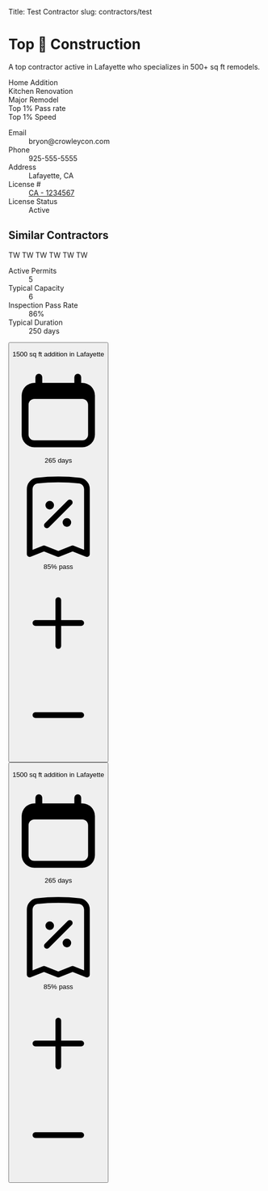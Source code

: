 Title: Test Contractor
slug: contractors/test

<div class="mx-auto max-w-7xl text-base mt-10">
  <div class="md:flex no-wrap mx-2">
    <!-- Left Side -->
    <div class="w-full md:w-3/12 lg:pr-8">
      <!-- Profile Card -->
      <div class="bg-white">
        <h1 class="text-gray-900 font-bold text-3xl leading-8 my-1">Top 🐶 Construction</h1>
        <p class="text-gray-500 hover:text-gray-600 leading-6 mb-4">A top contractor active in Lafayette who specializes in 500+ sq ft remodels.</p>
        <div class="flex flex-wrap gap-2">
          <div class="inline-flex items-center rounded-full bg-gray-100 px-2.5 py-0.5 text-xs  text-gray-800">Home Addition</div>
          <div class="inline-flex items-center rounded-full bg-red-100 px-2.5 py-0.5 text-xs  text-red-800">Kitchen Renovation</div>
          <div class="inline-flex items-center rounded-full bg-yellow-100 px-2.5 py-0.5 text-xs  text-yellow-800">Major Remodel</div>
          <div class="inline-flex items-center rounded-full bg-green-100 px-2.5 py-0.5 text-xs  text-green-800">Top 1% Pass rate</div>
          <div class="inline-flex items-center rounded-full bg-blue-100 px-2.5 py-0.5 text-xs  text-blue-800">Top 1% Speed</div>
        </div>
        <dl class="divide-y divide-gray-200 border-gray-200 mt-5">
          <div class="flex justify-between py-3 text-sm ">
            <dt class="text-gray-500">Email</dt>
            <dd class="whitespace-nowrap text-gray-900">bryon@crowleycon.com</dd>
          </div>
          <div class="flex justify-between py-3 text-sm ">
            <dt class="text-gray-500">Phone</dt>
            <dd class="whitespace-nowrap text-gray-900">925-555-5555</dd>
          </div>
          <div class="flex justify-between py-3 text-sm ">
            <dt class="text-gray-500">Address</dt>
            <dd class="whitespace-nowrap text-gray-900">Lafayette, CA</dd>
          </div>
          <div class="flex justify-between py-3 text-sm ">
            <dt class="text-gray-500">License #</dt>
            <dd class="whitespace-nowrap text-gray-900 hover:font-underline">
              <a href="#" target="_blank">CA - 1234567</a>
            </dd>
          </div>
          <div class="flex justify-between py-3 text-sm ">
            <dt class="text-gray-500">License Status</dt>
            <dd><span class="inline-flex items-center rounded-full bg-green-100 px-2.5 py-0.5 text-xs  text-green-800">Active</span></dd>
          </div>
        </dl>
      </div>
      <div class="bg-white mt-4 lg:mt-10">
        <h2 class="flex items-center space-x-3 font-bold text-gray-900 text-xl leading-8 mb-2">Similar Contractors</h2>
        <div class="grid grid-cols-3 gap-2">
          <span class="inline-flex h-14 w-14 items-center justify-center rounded-full bg-gray-500">
            <span class="text-xl  leading-none text-white">TW</span>
          </span>
          <span class="inline-flex h-14 w-14 items-center justify-center rounded-full bg-gray-500">
            <span class="text-xl  leading-none text-white">TW</span>
          </span>
          <span class="inline-flex h-14 w-14 items-center justify-center rounded-full bg-gray-500">
            <span class="text-xl  leading-none text-white">TW</span>
          </span>
          <span class="inline-flex h-14 w-14 items-center justify-center rounded-full bg-gray-500">
            <span class="text-xl  leading-none text-white">TW</span>
          </span>
          <span class="inline-flex h-14 w-14 items-center justify-center rounded-full bg-gray-500">
            <span class="text-xl  leading-none text-white">TW</span>
          </span>
          <span class="inline-flex h-14 w-14 items-center justify-center rounded-full bg-gray-500">
            <span class="text-xl  leading-none text-white">TW</span>
          </span>
        </div>
      </div>
    </div>
    <!-- Right Side -->
    <div class="w-full md:w-9/12 mx-2">
      <div class="mx-auto max-w-4xl">
        <dl class="my-5">
          <div id="jobChart" class="w-full h-50"></div>
        </dl>
        <dl class="mb-5 grid grid-cols-1 gap-5 sm:grid-cols-4">
          <div class="overflow-hidden rounded-lg bg-slate-50 px-4 py-5 shadow sm:p-6">
            <dt class="truncate text-sm  text-gray-500">Active Permits</dt>
            <dd class="mt-1 text-3xl font-semibold tracking-tight text-gray-900">5</dd>
          </div>
          <div class="overflow-hidden rounded-lg bg-slate-50 px-4 py-5 shadow sm:p-6">
            <dt class="truncate text-sm  text-gray-500">Typical Capacity</dt>
            <dd class="mt-1 text-3xl font-semibold tracking-tight text-gray-900">6</dd>
          </div>
          <div class="overflow-hidden rounded-lg bg-slate-50 px-4 py-5 shadow sm:p-6">
            <dt class="truncate text-sm  text-gray-500">Inspection Pass Rate</dt>
            <dd class="mt-1 text-3xl font-semibold tracking-tight text-gray-900">86%</dd>
          </div>
          <div class="overflow-hidden rounded-lg bg-slate-50 px-4 py-5 shadow sm:p-6">
            <dt class="truncate text-sm  text-gray-500">Typical Duration</dt>
            <dd class="mt-1 text-3xl font-semibold tracking-tight text-gray-900">250 days</dd>
          </div>
        </dl>
      </div>
      <div class="mx-auto max-w-4xl divide-y divide-gray-900/10">
        <dl class="mt-10 space-y-6 divide-y divide-gray-900/10 -mt-2">
          <!-- template -->
          <div x-data="{ open: false }" class="pt-6">
            <dt>
              <button type="button" x-description="Expand/collapse question button" class="flex w-full items-start justify-between text-left text-gray-900" aria-controls="faq-1" @click="open = !open" aria-expanded="false" x-bind:aria-expanded="open.toString()">
                <div>
                  <p class="text-base font-semibold leading-7">1500 sq ft addition in Lafayette</p>
                  <div class="sm:flex mt-2">
                    <p class="flex items-center text-sm text-gray-500">
                      <svg class="mr-1.5 h-5 w-5 flex-shrink-0 text-gray-400" viewBox="0 0 20 20" fill="currentColor" aria-hidden="true">
                        <path fill-rule="evenodd" d="M5.75 2a.75.75 0 01.75.75V4h7V2.75a.75.75 0 011.5 0V4h.25A2.75 2.75 0 0118 6.75v8.5A2.75 2.75 0 0115.25 18H4.75A2.75 2.75 0 012 15.25v-8.5A2.75 2.75 0 014.75 4H5V2.75A.75.75 0 015.75 2zm-1 5.5c-.69 0-1.25.56-1.25 1.25v6.5c0 .69.56 1.25 1.25 1.25h10.5c.69 0 1.25-.56 1.25-1.25v-6.5c0-.69-.56-1.25-1.25-1.25H4.75z" clip-rule="evenodd"></path>
                      </svg>
                      265 days
                    </p>
                    <p class="mt-2 flex items-center text-sm text-gray-500 sm:ml-6 sm:mt-0">
                      <svg xmlns="http://www.w3.org/2000/svg" fill="none" viewBox="0 0 24 24" stroke-width="1.5" stroke="currentColor" class="mr-1.5 h-5 w-5 flex-shrink-0 text-gray-400">
                        <path stroke-linecap="round" stroke-linejoin="round" d="M9 14.25l6-6m4.5-3.493V21.75l-3.75-1.5-3.75 1.5-3.75-1.5-3.75 1.5V4.757c0-1.108.806-2.057 1.907-2.185a48.507 48.507 0 0111.186 0c1.1.128 1.907 1.077 1.907 2.185zM9.75 9h.008v.008H9.75V9zm.375 0a.375.375 0 11-.75 0 .375.375 0 01.75 0zm4.125 4.5h.008v.008h-.008V13.5zm.375 0a.375.375 0 11-.75 0 .375.375 0 01.75 0z" />
                      </svg>
                      85% pass 
                    </p>
                  </div>
                </div>
                <span class="ml-6 flex h-7 items-center">
                  <svg x-description="Icon when question is collapsed." x-state:on="Item expanded" x-state:off="Item collapsed" class="h-6 w-6" :class="{ 'hidden': open }" fill="none" viewBox="0 0 24 24" stroke-width="1.5" stroke="currentColor" aria-hidden="true">
                    <path stroke-linecap="round" stroke-linejoin="round" d="M12 6v12m6-6H6"></path>
                  </svg>
                  <svg x-description="Icon when question is expanded." x-state:on="Item expanded" x-state:off="Item collapsed" class="h-6 w-6 hidden" :class="{ 'hidden': !(open) }" fill="none" viewBox="0 0 24 24" stroke-width="1.5" stroke="currentColor" aria-hidden="true">
                    <path stroke-linecap="round" stroke-linejoin="round" d="M18 12H6"></path>
                  </svg>
                </span>
              </button>
            </dt>
            <dd class="mt-4" id="faq-1" x-show="open" x-transition style="display: none;">
              <div class="flex flex-initial">
                <div id='myDiv'></div>
                <div class="pl-4">
                  <div class="flex flex-wrap gap-2 mb-4">
                    <div class="inline-flex items-center rounded-full bg-gray-100 px-2.5 py-0.5 text-xs  text-gray-800">Home Addition</div>
                    <div class="inline-flex items-center rounded-full bg-red-100 px-2.5 py-0.5 text-xs  text-red-800">Kitchen Renovation</div>
                    <div class="inline-flex items-center rounded-full bg-yellow-100 px-2.5 py-0.5 text-xs  text-yellow-800">Major Remodel</div>
                  </div>
                  <dl class="grid grid-cols-1 gap-x-2 gap-y-4 sm:grid-cols-2">
                    <div class="sm:col-span-1">
                      <dt class="text-sm  text-gray-500">Full address</dt>
                      <dd class="mt-1 text-sm text-gray-900">123 Main St, Lafayette, CA 94549</dd>
                    </div>
                    <div class="sm:col-span-1">
                      <dt class="text-sm  text-gray-500">Square footage</dt>
                      <dd class="mt-1 text-sm text-gray-900">1500</dd>
                    </div>
                    <div class="sm:col-span-1">
                      <dt class="text-sm  text-gray-500">Number of structures</dt>
                      <dd class="mt-1 text-sm text-gray-900">2</dd>
                    </div>
                    <div class="sm:col-span-1">
                      <dt class="text-sm  text-gray-500">Fees</dt>
                      <dd class="mt-1 text-sm text-gray-900">$120,000</dd>
                    </div>
                    <div class="sm:col-span-2">
                      <dt class="text-sm  text-gray-500">About</dt>
                      <dd class="mt-1 text-sm text-gray-900">Fugiat ipsum ipsum deserunt culpa aute sint do nostrud anim incididunt cillum culpa consequat. Excepteur qui ipsum aliquip consequat sint. Sit id mollit nulla mollit nostrud in ea officia proident. Irure nostrud pariatur mollit ad adipisicing reprehenderit deserunt qui eu.</dd>
                    </div>
                  </dl>
                </div>
              </div>
            </dd>
          </div>
          <!-- endtemplate -->
          <div x-data="{ open: false }" class="pt-6">
            <dt>
              <button type="button" x-description="Expand/collapse question button" class="flex w-full items-start justify-between text-left text-gray-900" aria-controls="faq-1" @click="open = !open" aria-expanded="false" x-bind:aria-expanded="open.toString()">
                <div>
                  <p class="text-base font-semibold leading-7">1500 sq ft addition in Lafayette</p>
                  <div class="sm:flex mt-2">
                    <p class="flex items-center text-sm text-gray-500">
                      <svg class="mr-1.5 h-5 w-5 flex-shrink-0 text-gray-400" viewBox="0 0 20 20" fill="currentColor" aria-hidden="true">
                        <path fill-rule="evenodd" d="M5.75 2a.75.75 0 01.75.75V4h7V2.75a.75.75 0 011.5 0V4h.25A2.75 2.75 0 0118 6.75v8.5A2.75 2.75 0 0115.25 18H4.75A2.75 2.75 0 012 15.25v-8.5A2.75 2.75 0 014.75 4H5V2.75A.75.75 0 015.75 2zm-1 5.5c-.69 0-1.25.56-1.25 1.25v6.5c0 .69.56 1.25 1.25 1.25h10.5c.69 0 1.25-.56 1.25-1.25v-6.5c0-.69-.56-1.25-1.25-1.25H4.75z" clip-rule="evenodd"></path>
                      </svg>
                      265 days
                    </p>
                    <p class="mt-2 flex items-center text-sm text-gray-500 sm:ml-6 sm:mt-0">
                      <svg xmlns="http://www.w3.org/2000/svg" fill="none" viewBox="0 0 24 24" stroke-width="1.5" stroke="currentColor" class="mr-1.5 h-5 w-5 flex-shrink-0 text-gray-400">
                        <path stroke-linecap="round" stroke-linejoin="round" d="M9 14.25l6-6m4.5-3.493V21.75l-3.75-1.5-3.75 1.5-3.75-1.5-3.75 1.5V4.757c0-1.108.806-2.057 1.907-2.185a48.507 48.507 0 0111.186 0c1.1.128 1.907 1.077 1.907 2.185zM9.75 9h.008v.008H9.75V9zm.375 0a.375.375 0 11-.75 0 .375.375 0 01.75 0zm4.125 4.5h.008v.008h-.008V13.5zm.375 0a.375.375 0 11-.75 0 .375.375 0 01.75 0z" />
                      </svg>
                      85% pass 
                    </p>
                  </div>
                </div>
                <span class="ml-6 flex h-7 items-center">
                  <svg x-description="Icon when question is collapsed." x-state:on="Item expanded" x-state:off="Item collapsed" class="h-6 w-6" :class="{ 'hidden': open }" fill="none" viewBox="0 0 24 24" stroke-width="1.5" stroke="currentColor" aria-hidden="true">
                    <path stroke-linecap="round" stroke-linejoin="round" d="M12 6v12m6-6H6"></path>
                  </svg>
                  <svg x-description="Icon when question is expanded." x-state:on="Item expanded" x-state:off="Item collapsed" class="h-6 w-6 hidden" :class="{ 'hidden': !(open) }" fill="none" viewBox="0 0 24 24" stroke-width="1.5" stroke="currentColor" aria-hidden="true">
                    <path stroke-linecap="round" stroke-linejoin="round" d="M18 12H6"></path>
                  </svg>
                </span>
              </button>
            </dt>
            <dd class="mt-4" id="faq-1" x-show="open" style="display: none;">
              <div class="flex flex-initial">
                <div id='myDiv2'></div>
                <div class="pl-4">
                  <p class="text-base leading-7 text-gray-600">Because they're so good at it. Lorem ipsum dolor sit amet consectetur adipisicing elit. Quas cupiditate laboriosam fugiat.</p>
                </div>
              </div>
            </dd>
          </div>
        </dl>      
      </div>
    </div>
  </div>
</div>


<script type="text/javascript">
  var jobChart = {
    x: ["2022-01", "2022-02", "2022-03", "2022-04", "2022-05", "2022-06", "2022-07", "2022-08", "2022-09", "2022-10", "2022-11", "2022-12"],
    y: [5, 0, 2, 1, 0, 3, 1, 0, 5, 0, 1, 0],
    type: 'scatter',
    mode: 'markers',
    marker: {
      size: 12
    }
  };
  var layout = {
    showlegend: false,
    height: 150,
    margin: {
      b: 20,
      l: 30,
      r: 0,
      t: 0
    },
    yaxis: {
      title: 'Permits',
      tickmode: 'linear',
      tick0: 0,
      dtick: 1,
    }
  };
  Plotly.newPlot('jobChart', [jobChart], layout, {displayModeBar: false, responsive: true});
</script>


<script type="text/javascript">

var data = [{
  type:'scattermapbox',
  lat:['45.5017'],
  lon:['-73.5673'],
  mode:'markers',
  marker: {
    size:14
  },
  text:['Montreal'],
  showlegend: false,
}]

var layout = {
  autosize: true,
  hovermode:'closest',
  margin: {
    b: 0,
    l: 0,
    r: 0,
    t: 0
  },
  width: 350,
  height: 350,
  mapbox: {
    bearing:0,
    center: {
      lat:45,
      lon:-73
    },
    pitch:0,
    zoom:5,
    height: 350,
    logoPosition: 'top-left',
    attributionControl: false
  },
}

Plotly.setPlotConfig({
  mapboxAccessToken: "pk.eyJ1Ijoic2hvdmVscyIsImEiOiJjbGZ2azd3eG0wMWZ4M3JvYW5oMDRid3VmIn0.DOWDV3_aXoBc0NzDRs-nPQ"
})

Plotly.newPlot('myDiv', data, layout, {displayModeBar: false, responsive: true})
Plotly.newPlot('myDiv2', data, layout, {displayModeBar: false, responsive: true})

</script>